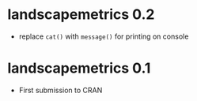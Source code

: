 # landscapemetrics 0.2
* replace `cat()` with `message()` for printing on console

# landscapemetrics 0.1
* First submission to CRAN
